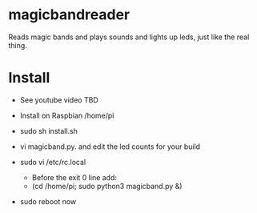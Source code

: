 # magicbandreader
Reads magic bands and plays sounds and lights up leds, just like the real thing.

# Install

* See youtube video TBD

* Install on Raspbian /home/pi
* sudo sh install.sh
* vi magicband.py. and edit the led counts for your build
* sudo vi /etc/rc.local
  * Before the exit 0 line add:
  * (cd /home/pi; sudo python3 magicband.py &)
* sudo reboot now
